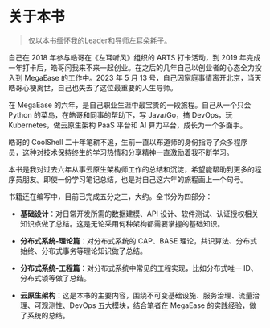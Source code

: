 # 关于本书

> 仅以本书缅怀我的Leader和导师左耳朵耗子。

自己在 2018 年参与皓哥在《左耳听风》组织的 ARTS 打卡活动，到 2019 年完成一年打卡后，皓哥问我来不来一起创业。在之后的几年自己以创业者的心态全力投入到 MegaEase 的工作中。2023 年 5 月 13 号，自己因家庭事情离开北京，当天皓哥心梗离世，自己也失去了这位最重要的人生导师。

在 MegaEase 的六年，是自己职业生涯中最宝贵的一段旅程。自己从一个只会 Python 的菜鸟，在皓哥和同事的帮助下，写 Java/Go，搞 DevOps，玩 Kubernetes，做云原生架构 PaaS 平台和 AI 算力平台，成长为一个多面手。

皓哥的 CoolShell 二十年笔耕不追，生前一直以布道师的身份指导了众多程序员，这种对技术保持终生的学习热情和分享精神一直激励着我不断学习。

本书是我对过去六年从事云原生架构师工作的总结和沉淀，希望能帮助到更多的程序员朋友。即使一份学习笔记总结，也是对自己这六年的旅程画上一个句号。

书籍还在编写中，目前已完成五分之三，大约。全书分为四部分：

- **基础设计**：对日常开发所需的数据建模、API 设计、软件测试、认证授权相关知识点做了总结。这是无论采用何种架构都需要掌握的基础知识。
  
- **分布式系统-理论篇**：对分布式系统的 CAP、BASE 理论，共识算法、分布式始终、分布式事务等理论知识做了总结。
- **分布式系统-工程篇**：对分布式系统中常见的工程实现，比如分布式唯一 ID、分布式锁等做了总结。
  
- **云原生架构**：这是本书的主要内容，围绕不可变基础设施、服务治理、流量治理、可观测性、DevOps 五大模块，结合笔者在 MegaEase 的实践经验，做了系统的总结。



